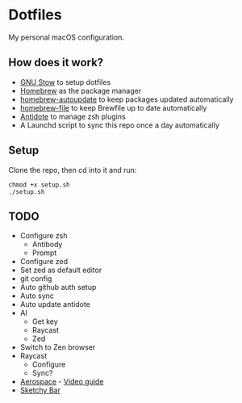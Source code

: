 # Dotfiles
My personal macOS configuration.

## How does it work?
- [GNU Stow](https://www.gnu.org/software/stow/manual/stow.html) to setup dotfiles
- [Homebrew](https://brew.sh/) as the package manager
- [homebrew-autoupdate](https://github.com/DomT4/homebrew-autoupdate) to keep packages updated automatically
- [homebrew-file](https://homebrew-file.readthedocs.io/en/latest/) to keep Brewfile up to date automatically
- [Antidote](https://antidote.sh/) to manage zsh plugins
- A Launchd script to sync this repo once a day automatically

## Setup
Clone the repo, then cd into it and run:
```
chmod +x setup.sh
./setup.sh
```

## TODO
- Configure zsh
  - Antibody
  - Prompt
- Configure zed
- Set zed as default editor
- git config
- Auto github auth setup
- Auto sync
- Auto update antidote
- AI
  - Get key
  - Raycast
  - Zed
- Switch to Zen browser
- Raycast
  - Configure
  - Sync?
- [Aerospace](https://github.com/nikitabobko/AeroSpace) - [Video guide](https://www.youtube.com/watch?v=5nwnJjr5eOo)
- [Sketchy Bar](https://felixkratz.github.io/SketchyBar/)
